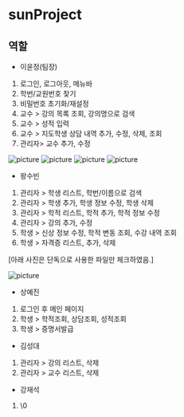 # sunProject
## 역할
- 이윤정(팀장)
1. 로그인, 로그아웃, 메뉴바
2. 학번/교원번호 찾기
3. 비밀번호 초기화/재설정
4. 교수 > 강의 목록 조회, 강의명으로 검색
5. 교수 > 성적 입력
6. 교수 > 지도학생 상담 내역 추가, 수정, 삭제, 조회
7. 관리자> 교수 추가, 수정

![picture](./etc/leeyunjeong1.PNG)
![picture](./etc/leeyunjeong2.PNG)
![picture](./etc/leeyunjeong3.PNG)
![picture](./etc/leeyunjeong4.PNG)


- 왕수빈
1. 관리자 > 학생 리스트, 학번/이름으로 검색
2. 관리자 > 학생 추가, 학생 정보 수정, 학생 삭제
3. 관리자 > 학적 리스트, 학적 추가, 학적 정보 수정
4. 관리자 > 강의 추가, 수정
5. 학생 > 신상 정보 수정, 학적 변동 조회, 수강 내역 조회
6. 학생 > 자격증 리스트, 추가, 삭제

[아래 사진은 단독으로 사용한 파일만 체크하였음.]
 
![picture](./etc/ContributionsOfSubin.png)



- 상예진
1. 로그인 후 메인 페이지
2. 학생 > 학적조회, 상담조회, 성적조회 
3. 학생 > 증명서발급



- 김성대
1. 관리자 > 강의 리스트, 삭제
2. 관리자 > 교수 리스트, 삭제



- 강재석
1. \0
